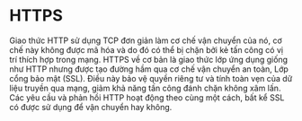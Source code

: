 # HTTPS

Giao thức HTTP sử dụng TCP đơn giản làm cơ chế vận chuyển của nó, cơ chế này không được mã hóa và do đó có thể bị chặn bởi kẻ tấn công có vị trí thích hợp trong mạng. HTTPS về cơ bản là giao thức lớp ứng dụng giống như HTTP nhưng được tạo đường hầm qua cơ chế vận chuyển an toàn, Lớp cổng bảo mật (SSL). Điều này bảo vệ quyền riêng tư và tính toàn vẹn của dữ liệu truyền qua mạng, giảm khả năng tấn công đánh chặn không xâm lấn. Các yêu cầu và phản hồi HTTP hoạt động theo cùng một cách, bất kể SSL có được sử dụng để vận chuyển hay không.